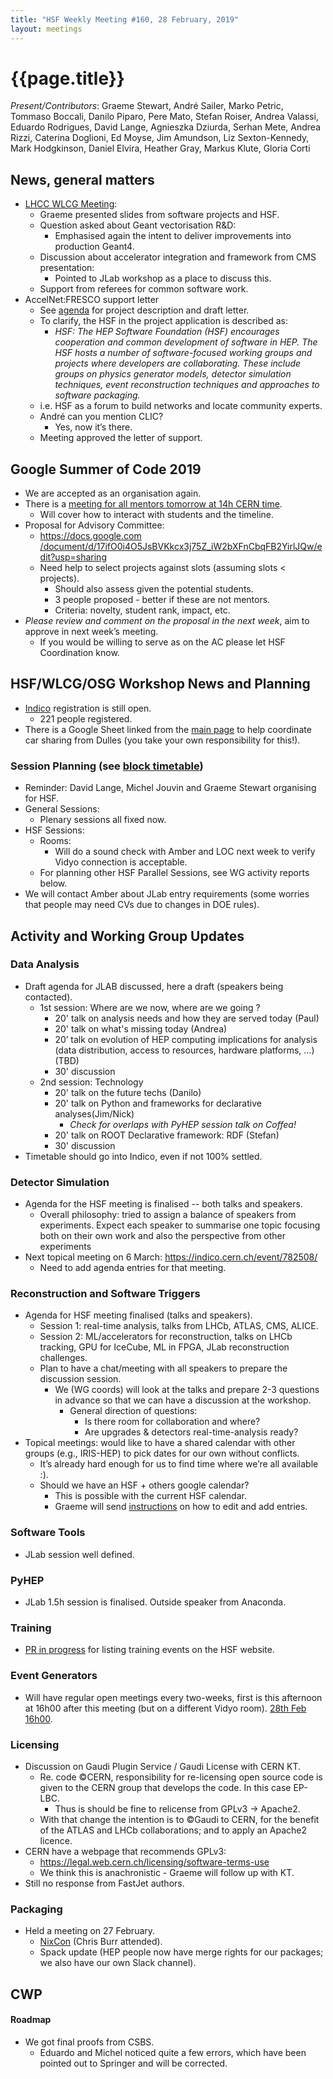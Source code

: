 ```yaml
---
title: "HSF Weekly Meeting #160, 28 February, 2019"
layout: meetings
---
```


# {{page.title}}

*Present/Contributors*: Graeme Stewart, André Sailer, Marko Petric,
Tommaso Boccali, Danilo Piparo, Pere Mato, Stefan Roiser, Andrea
Valassi, Eduardo Rodrigues, David Lange, Agnieszka Dziurda, Serhan Mete,
Andrea Rizzi, Caterina Doglioni, Ed Moyse, Jim Amundson, Liz
Sexton-Kennedy, Mark Hodgkinson, Daniel Elvira, Heather Gray, Markus
Klute, Gloria Corti

## News, general matters
  - [<span class="underline">LHCC WLCG
    Meeting</span>](https://indico.cern.ch/event/754731/):
      - Graeme presented slides from software projects and HSF.
      - Question asked about Geant vectorisation R&D:
          - Emphasised again the intent to deliver improvements into
            production Geant4.
      - Discussion about accelerator integration and framework from
        CMS presentation:
          - Pointed to JLab workshop as a place to discuss this.
      - Support from referees for common software work.
  - AccelNet:FRESCO support letter
      - See
        [<span class="underline">agenda</span>](https://indico.cern.ch/event/785568/)
        for project description and draft letter.
      - To clarify, the HSF in the project application is described
        as:
          - *HSF: The HEP Software Foundation (HSF) encourages
            cooperation and common development of software in HEP. The
            HSF hosts a number of software-focused working groups and
            projects where developers are collaborating. These include
            groups on physics generator models, detector simulation
            techniques, event reconstruction techniques and approaches
            to software packaging.*
      - i.e. HSF as a forum to build networks and locate community
        experts.
      - André can you mention CLIC?
          - Yes, now it’s there.
      - Meeting approved the letter of support.

## Google Summer of Code 2019
  - We are accepted as an organisation again.
  - There is a [<span class="underline">meeting for all mentors
    tomorrow at 14h CERN
    time</span>](https://indico.cern.ch/event/802397/).
      - Will cover how to interact with students and the timeline.
  - Proposal for Advisory Committee:
      - [<span class="underline">https://docs.google.com
        /document/d/17ifO0i4O5JsBVKkcx3j75Z\_iW2bXFnCbqFB2YirlJQw/edit?usp=sharing</span>](https://docs.google.com/document/d/17ifO0i4O5JsBVKkcx3j75Z_iW2bXFnCbqFB2YirlJQw/edit?usp=sharing)
      - Need help to select projects against slots (assuming slots \<
        projects).
          - Should also assess given the potential students.
          - 3 people proposed - better if these are not mentors.
          - Criteria: novelty, student rank, impact, etc.
  - *Please review and comment on the proposal in the next week*, aim
    to approve in next week’s meeting.
      - If you would be willing to serve as on the AC please let HSF
        Coordination know.

## HSF/WLCG/OSG Workshop News and Planning
  - [<span class="underline">Indico</span>](https://indico.cern.ch/event/759388/) registration is still open.
      - 221 people registered.
  - There is a Google Sheet linked from the
    [<span class="underline">main
    page</span>](https://indico.cern.ch/event/759388/) to help
    coordinate car sharing from Dulles (you take your own
    responsibility for this\!).

### Session Planning (see [<span class="underline">block timetable</span>](https://indico.cern.ch/event/759388/timetable/#all))
  - Reminder: David Lange, Michel Jouvin and Graeme Stewart organising
    for HSF.
  - General Sessions:
      - Plenary sessions all fixed now.
  - HSF Sessions:
      - Rooms:
          - Will do a sound check with Amber and LOC next week to
            verify Vidyo connection is acceptable.
      - For planning other HSF Parallel Sessions, see WG activity
        reports below.
  - We will contact Amber about JLab entry requirements (some worries
    that people may need CVs due to changes in DOE rules).

## Activity and Working Group Updates

### Data Analysis
  - Draft agenda for JLAB discussed, here a draft (speakers being
    contacted).
      - 1st session: Where are we now, where are we going ?
          - 20' talk on analysis needs and how they are served today
            (Paul)
          - 20' talk on what's missing today (Andrea)
          - 20’ talk on evolution of HEP computing implications for
            analysis (data distribution, access to resources, hardware
            platforms, ...) (TBD)
          - 30' discussion
      - 2nd session: Technology
          - 20' talk on the future techs (Danilo)
          - 20' talk on Python and frameworks for declarative
            analyses(Jim/Nick)
              - *Check for overlaps with PyHEP session talk on Coffea!*
          - 20' talk on ROOT Declarative framework: RDF (Stefan)
          - 30' discussion
  - Timetable should go into Indico, even if not 100% settled.

### Detector Simulation
  - Agenda for the HSF meeting is finalised -- both talks and
    speakers.
      - Overall philosophy: tried to assign a balance of speakers from
        experiments. Expect each speaker to summarise one topic
        focusing both on their own work and also the perspective from
        other experiments
  - Next topical meeting on 6 March:
    [<span class="underline">https://indico.cern.ch/event/782508/</span>](https://indico.cern.ch/event/782508/)
      - Need to add agenda entries for that meeting.

### Reconstruction and Software Triggers
  - Agenda for HSF meeting finalised (talks and speakers).
      - Session 1: real-time analysis, talks from LHCb, ATLAS, CMS,
        ALICE.
      - Session 2: ML/accelerators for reconstruction, talks on LHCb
        tracking, GPU for IceCube, ML in FPGA, JLab reconstruction
        challenges.
      - Plan to have a chat/meeting with all speakers to prepare the
        discussion session.
          - We (WG coords) will look at the talks and prepare 2-3
            questions in advance so that we can have a discussion at
            the workshop.
              - General direction of questions:
                  - Is there room for collaboration and where?
                  - Are upgrades & detectors real-time-analysis ready?
  - Topical meetings: would like to have a shared calendar with other
    groups (e.g., IRIS-HEP) to pick dates for our own without
    conflicts.
      - It’s already hard enough for us to find time where we’re all
        available :).
      - Should we have an HSF + others google calendar?
          - This is possible with the current HSF calendar.
          - Graeme will send [instructions](https://hepsoftwarefoundation.org/calendar.html) on how to edit and add
            entries.

### Software Tools
  - JLab session well defined.

### PyHEP
  - JLab 1.5h session is finalised. Outside speaker from Anaconda.

### Training
  - [PR in progress](https://github.com/HSF/hsf.github.io/pull/477) for listing training events on the HSF website.

### Event Generators
  - Will have regular open meetings every two-weeks, first is this
    afternoon at 16h00 after this meeting (but on a different Vidyo
    room). [<span class="underline">28th Feb
    16h00</span>](https://indico.cern.ch/event/799316/).

### Licensing
  - Discussion on Gaudi Plugin Service / Gaudi License with CERN KT.
      - Re. code ©CERN, responsibility for re-licensing open source
        code is given to the CERN group that develops the code. In
        this case EP-LBC.
          - Thus is should be fine to relicense from GPLv3 -\>
            Apache2.
      - With that change the intention is to ©Gaudi to CERN, for the
        benefit of the ATLAS and LHCb collaborations; and to apply an
        Apache2 licence.
  - CERN have a webpage that recommends
        GPLv3:
      - [<span class="underline">https://legal.web.cern.ch/licensing/software-terms-use</span>](https://legal.web.cern.ch/licensing/software-terms-use)
      - We think this is anachronistic - Graeme will follow up with
        KT.
  - Still no response from FastJet authors.

### Packaging
  - Held a meeting on 27
        February.
      - [<span class="underline">NixCon</span>](http://nixcon2018.org/)
        (Chris Burr attended).
      - Spack update (HEP people now have merge rights for our
        packages; we also have our own Slack channel).

## CWP

#### Roadmap
  - We got final proofs from CSBS.
      - Eduardo and Michel noticed quite a few errors, which have been
        pointed out to Springer and will be corrected.

